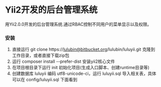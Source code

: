 # Yii2开发的后台管理系统 #
用Yii2.0.0开发的后台管理系统.通过RBAC控制不同用户的菜单显示以及权限。


### 安装 ###

1. 直接运行 git clone https://lulubin@bitbucket.org/lulubin/luluyii.git 克隆到工作目录，或者直接下载zip包
2. 运行 composer install --prefer-dist 安装yii2核心文件
3. 在项目根目录下运行 init 初始化项目(生成入口脚本、创建runtime目录等)
4. 创建数据库 luluyii 编码 utf8-unicode-ci，运行 luluyii.sql 导入相关表，具体可以在 config/luluyii.sql 下面看到